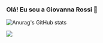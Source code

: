 ### Olá! Eu sou a Giovanna Rossi 👋

![Anurag's GitHub stats](https://github-readme-stats.vercel.app/api?username=GiovannaRossii&show_icons=true&theme=radical)

<div>
<a href = "mailto:gigirossialves@gmail.com"><img src="https://img.shields.io/badge/-Gmail-%23333?style=for-the-badge&logo=gmail&logoColor=white" target="_blank">
<div>
